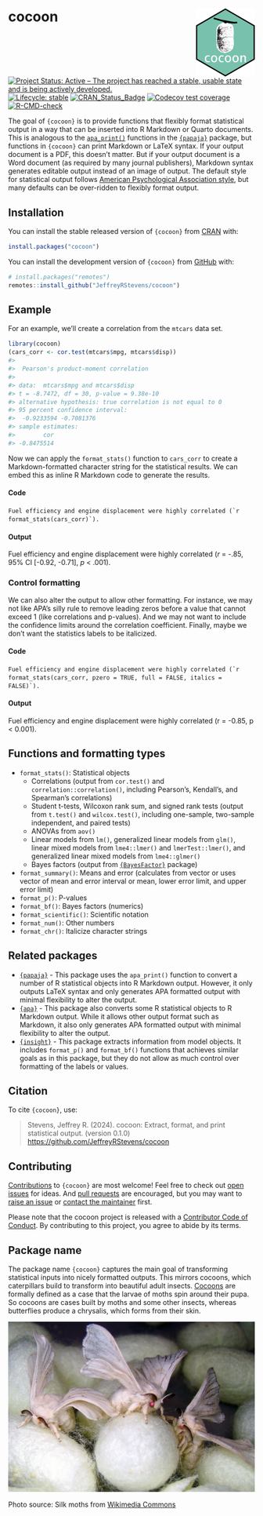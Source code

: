 
<!-- README.md is generated from README.Rmd. Please edit that file -->

# cocoon <a href="https://jeffreyrstevens.github.io/cocoon/"><img src="man/figures/logo.png" align="right" height="139" alt="cocoon website" /></a>

<!-- badges: start -->

[![Project Status: Active – The project has reached a stable, usable
state and is being actively
developed.](https://www.repostatus.org/badges/latest/active.svg)](https://www.repostatus.org/#active)
[![Lifecycle:
stable](https://img.shields.io/badge/lifecycle-stable-brightgreen.svg)](https://lifecycle.r-lib.org/articles/stages.html#stable)
[![CRAN_Status_Badge](https://www.r-pkg.org/badges/version/cocoon)](https://cran.r-project.org/package=cocoon)
[![Codecov test
coverage](https://codecov.io/gh/JeffreyRStevens/cocoon/branch/main/graph/badge.svg)](https://app.codecov.io/gh/JeffreyRStevens/cocoon?branch=main)
[![R-CMD-check](https://github.com/JeffreyRStevens/cocoon/actions/workflows/R-CMD-check.yaml/badge.svg)](https://github.com/JeffreyRStevens/cocoon/actions/workflows/R-CMD-check.yaml)
<!-- badges: end -->

The goal of `{cocoon}` is to provide functions that flexibly format
statistical output in a way that can be inserted into R Markdown or
Quarto documents. This is analogous to the
[`apa_print()`](https://frederikaust.com/papaja_man/reporting.html#statistical-models-and-tests)
functions in the [`{papaja}`](https://github.com/crsh/papaja) package,
but functions in `{cocoon}` can print Markdown or LaTeX syntax. If your
output document is a PDF, this doesn’t matter. But if your output
document is a Word document (as required by many journal publishers),
Markdown syntax generates editable output instead of an image of output.
The default style for statistical output follows [American Psychological
Association style](https://apastyle.apa.org/), but many defaults can be
over-ridden to flexibly format output.

## Installation

You can install the stable released version of `{cocoon}` from
[CRAN](https://cran.r-project.org/package=cocoon) with:

``` r
install.packages("cocoon")
```

You can install the development version of `{cocoon}` from
[GitHub](https://github.com/) with:

``` r
# install.packages("remotes")
remotes::install_github("JeffreyRStevens/cocoon")
```

## Example

For an example, we’ll create a correlation from the `mtcars` data set.

``` r
library(cocoon)
(cars_corr <- cor.test(mtcars$mpg, mtcars$disp))
#> 
#>  Pearson's product-moment correlation
#> 
#> data:  mtcars$mpg and mtcars$disp
#> t = -8.7472, df = 30, p-value = 9.38e-10
#> alternative hypothesis: true correlation is not equal to 0
#> 95 percent confidence interval:
#>  -0.9233594 -0.7081376
#> sample estimates:
#>        cor 
#> -0.8475514
```

Now we can apply the `format_stats()` function to `cars_corr` to create
a Markdown-formatted character string for the statistical results. We
can embed this as inline R Markdown code to generate the results.

#### Code

`` Fuel efficiency and engine displacement were highly correlated (`r format_stats(cars_corr)`). ``

#### Output

Fuel efficiency and engine displacement were highly correlated (*r* =
-.85, 95% CI \[-0.92, -0.71\], *p* \< .001).

### Control formatting

We can also alter the output to allow other formatting. For instance, we
may not like APA’s silly rule to remove leading zeros before a value
that cannot exceed 1 (like correlations and p-values). And we may not
want to include the confidence limits around the correlation
coefficient. Finally, maybe we don’t want the statistics labels to be
italicized.

#### Code

`` Fuel efficiency and engine displacement were highly correlated (`r format_stats(cars_corr, pzero = TRUE, full = FALSE, italics = FALSE)`). ``

#### Output

Fuel efficiency and engine displacement were highly correlated (r =
-0.85, p \< 0.001).

## Functions and formatting types

- `format_stats()`: Statistical objects
  - Correlations (output from `cor.test()` and
    `correlation::correlation()`, including Pearson’s, Kendall’s, and
    Spearman’s correlations)
  - Student t-tests, Wilcoxon rank sum, and signed rank tests (output
    from `t.test()` and `wilcox.test()`, including one-sample,
    two-sample independent, and paired tests)
  - ANOVAs from `aov()`
  - Linear models from `lm()`, generalized linear models from `glm()`,
    linear mixed models from `lme4::lmer()` and `lmerTest::lmer()`, and
    generalized linear mixed models from `lme4::glmer()`
  - Bayes factors (output from
    [`{BayesFactor}`](https://cran.r-project.org/package=BayesFactor)
    package)
- `format_summary()`: Means and error (calculates from vector or uses
  vector of mean and error interval or mean, lower error limit, and
  upper error limit)
- `format_p()`: P-values
- `format_bf()`: Bayes factors (numerics)
- `format_scientific()`: Scientific notation
- `format_num()`: Other numbers
- `format_chr()`: Italicize character strings

## Related packages

- [`{papaja}`](https://github.com/crsh/papaja) - This package uses the
  `apa_print()` function to convert a number of R statistical objects
  into R Markdown output. However, it only outputs LaTeX syntax and only
  generates APA formatted output with minimal flexibility to alter the
  output.
- [`{apa}`](https://github.com/dgromer/apa) - This package also converts
  some R statistical objects to R Markdown output. While it allows other
  output format such as Markdown, it also only generates APA formatted
  output with minimal flexibility to alter the output.
- [`{insight}`](https://easystats.github.io/insight/) - This package
  extracts information from model objects. It includes `format_p()` and
  `format_bf()` functions that achieves similar goals as in this
  package, but they do not allow as much control over formatting of the
  labels or values.

## Citation

To cite `{cocoon}`, use:

> Stevens, Jeffrey R. (2024). cocoon: Extract, format, and print
> statistical output. (version 0.1.0)
> <https://github.com/JeffreyRStevens/cocoon>

## Contributing

[Contributions](https://jeffreyrstevens.github.io/cocoon/CONTRIBUTING.html)
to `{cocoon}` are most welcome! Feel free to check out [open
issues](https://github.com/JeffreyRStevens/cocoon/issues) for ideas. And
[pull requests](https://github.com/JeffreyRStevens/cocoon/pulls) are
encouraged, but you may want to [raise an
issue](https://github.com/JeffreyRStevens/cocoon/issues/new/choose) or
[contact the maintainer](mailto:jeffrey.r.stevens@protonmail.com) first.

Please note that the cocoon project is released with a [Contributor Code
of
Conduct](https://jeffreyrstevens.github.io/cocoon/CODE_OF_CONDUCT.html).
By contributing to this project, you agree to abide by its terms.

## Package name

The package name `{cocoon}` captures the main goal of transforming
statistical inputs into nicely formatted outputs. This mirrors cocoons,
which caterpillars build to transform into beautiful adult insects.
[Cocoons](https://en.wikipedia.org/wiki/Pupa) are formally defined as a
case that the larvae of moths spin around their pupa. So cocoons are
cases built by moths and some other insects, whereas butterflies produce
a chrysalis, which forms from their skin.

<img src="man/figures/silkmoths.png" alt="Three white moths on fuzzy white cocoons." width="600" />

Photo source: Silk moths from [Wikimedia
Commons](https://commons.wikimedia.org/wiki/File:6_Monster_Silk_Moths.jpg)
